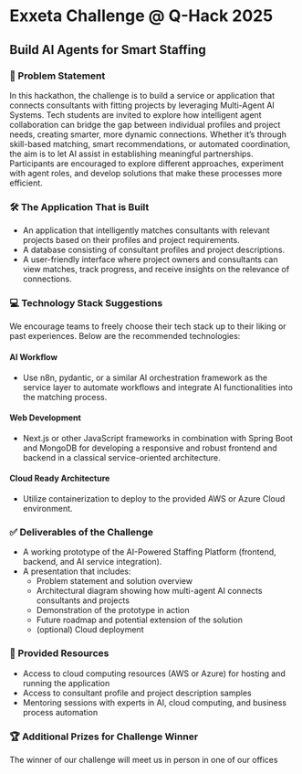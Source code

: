 # Exxeta Challenge @ Q-Hack 2025

## Build AI Agents for Smart Staffing

### 📄 Problem Statement

In this hackathon, the challenge is to build a service or application that connects consultants with fitting projects by leveraging Multi-Agent AI Systems. Tech students are invited to explore how intelligent agent collaboration can bridge the gap between individual profiles and project needs, creating smarter, more dynamic connections. Whether it’s through skill-based matching, smart recommendations, or automated coordination, the aim is to let AI assist in establishing meaningful partnerships. Participants are encouraged to explore different approaches, experiment with agent roles, and develop solutions that make these processes more efficient.

### 🛠️ **The Application That is Built**

- An application that intelligently matches consultants with relevant projects based on their profiles and project requirements.  
- A database consisting of consultant profiles and project descriptions.  
- A user-friendly interface where project owners and consultants can view matches, track progress, and receive insights on the relevance of connections.  

### 💻 Technology Stack Suggestions

We encourage teams to freely choose their tech stack up to their liking or past experiences. Below are the recommended technologies:

#### AI Workflow

- Use n8n, pydantic, or a similar AI orchestration framework as the service layer to automate workflows and integrate AI functionalities into the matching process.  

#### Web Development

- Next.js or other JavaScript frameworks in combination with Spring Boot and MongoDB for developing a responsive and robust frontend and backend in a classical service-oriented architecture.  

#### Cloud Ready Architecture

- Utilize containerization to deploy to the provided AWS or Azure Cloud environment.  

### ✅ Deliverables of the Challenge

- A working prototype of the AI-Powered Staffing Platform (frontend, backend, and AI service integration).  
- A presentation that includes:
  - Problem statement and solution overview  
  - Architectural diagram showing how multi-agent AI connects consultants and projects  
  - Demonstration of the prototype in action  
  - Future roadmap and potential extension of the solution  
  - (optional) Cloud deployment

### 🧰 Provided Resources 

- Access to cloud computing resources (AWS or Azure) for hosting and running the application  
- Access to consultant profile and project description samples  
- Mentoring sessions with experts in AI, cloud computing, and business process automation

### 🏆 Additional Prizes for Challenge Winner

The winner of our challenge will meet us in person in one of our offices
